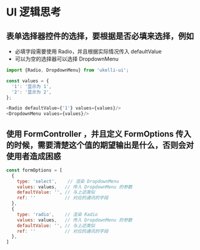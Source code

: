 # UI 逻辑思考

## 表单选择器控件的选择，要根据是否必填来选择，例如

- 必填字段需要使用 Radio，并且根据实际情况传入 defaultValue
- 可以为空的选择器可以选择 DropdownMenu

```js
import {Radio, DropdownMenu} from 'ukelli-ui';

const values = {
  '1': '显示为 1',
  '2': '显示为 2',
};

<Radio defaultValue={'1'} values={values}/>
<DropdownMenu values={values}/>
```

## 使用 FormController ，并且定义 FormOptions 传入的时候，需要清楚这个值的期望输出是什么，否则会对使用者造成困惑

```js
const formOptions = [
  {
    type: 'select',    // 渲染 DropdownMenu
    values: values,   // 传入 DropdownMenu 的参数
    defaultValue: '', // 与上述类似
    ref: ''           // 对应的通讯的字段
  },
  {
    type: 'radio',    // 渲染 Radio
    values: values,   // 传入 DropdownMenu 的参数
    defaultValue: '', // 与上述类似
    ref: ''           // 对应的通讯的字段
  },
]
```